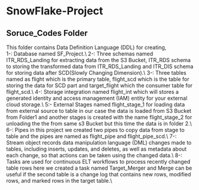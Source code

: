 # SnowFlake-Project
## Soruce_Codes Folder
This folder contains Data Definition Language (DDL) for creating,\
1-: Database named SF_Project.\\
2-: Three schemas named ITR_RDS_Landing for extracting data from the S3 Bucket, ITR_RDS schema to storing the transformed data from ITR_RDS_Landing and ITR_DIS schema for storing data after SCD(Slowly Changing Dimension).\\
3-: Three tables named as flight which is the primary table, flight_scd which is the table for storing the data for SCD part and target_flight which the consumer table for flight_scd.\\
4-: Storage integration named flight_int which will stores a generated identity and access management (IAM) entity for your external cloud storage.\\
5:- External Stages named flight_stage_1 for loading data from external source to table in our case the data is loaded from S3 Bucket from Folder1 and another stages is created with the name flight_stage_2 for unloading the the from same s3 Bucket but this time the data is in folder 2.\\
6-: Pipes in this project we created two pipes to copy data from stage to table and the pipes are named as flight_pipe and flight_pipe_scd.\\
7-: Stream object records data manipulation language (DML) changes made to tables, including inserts, updates, and deletes, as well as metadata about each change, so that actions can be taken using the changed data.\\
8-: Tasks are used for continuous ELT workflows to process recently changed table rows here we created a task named Target_Merger and Merge can be useful if the second table is a change log that contains new rows, modified rows, and marked rows in the target table.\\
